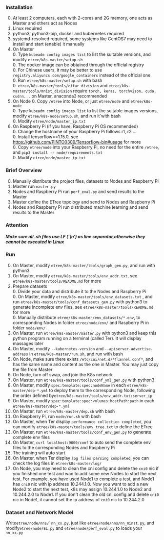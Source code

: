 ### Installation
0. At least 2 computers, each with 2-cores and 2G memory, one acts as Master and others act as Nodes  
0. Linux required  
0. python3, python3-pip, docker and kubernetes required     
0. systemd-resolved required, some systems like CentOS7 may need to install and start (enable) it manually  
0. On Master  
    0. Type ```kubeadm config images list```  to list the suitable versions, and modify ```etree/k8s-master/setup.sh```  
    0. The docker image can be obtained through the official registry  
    0. For Chinese users, it may be better to use ```registry.aliyuncs.com/google_containers``` 
    instead of the official one  
    0. Run ```etree/k8s-master/setup.sh``` with bash  
    0. ```etree/k8s-master/tools/cifar_division``` and ```etree/k8s-master/tools/mnist_division``` 
    require ```torch, keras, torchvison, cuda, cudnn...``` on Master, anaconda3 recommended  
0. On Node
    0. Copy ```/etree``` into Node, or just ```etree/node``` and ```etree/k8s-node```  
    0. Type ```kubeadm config images list```  to list the suitable images versions,
    modify ```etree/k8s-node/setup.sh```, and run it`with bash  
    0. Modify ```etree/node/master_ip.txt```  
0. On Raspberry Pi (if you have, Raspberry Pi OS recommended)  
    0. Change the hostname of your Raspberry Pi follows r1, r2 ...  
    0. Install tensorflow==1.15.0, see https://github.com/PINTO0309/Tensorflow-bin#usage for more  
    0. Copy ```etree/node``` into your Raspberry Pi, no need for the entire ```/etree```,
    and ```pip3 install -r node/requirements.txt```  
    0. Modify ```etree/node/master_ip.txt```  
### Brief Overview
0. Manually distribute the project files, datasets to Nodes and Raspberry Pi  
0. Master run ```master.py```  
0. Nodes and Raspberry Pi run ```perf_eval.py``` and send results to the Master  
0. Master define the ETree topology and send to Nodes and Raspberry Pi  
0. Nodes and Raspberry Pi run distributed machine learning and send results to the Master  
### Attention
##### Make sure all .sh files use LF ('\n') as line separator,otherwise they cannot be executed in Linux
### Run
0. On Master, modify ```etree/k8s-master/tools/graph_gen.py```, and run with python3  
0. On Master, modify ```etree/k8s-master/tools/env_addr.txt```, see
```etree/k8s-master/tools/README.md``` for more  
0. Prepare datasets  
    0. Divide your data and distribute it to the Nodes and Raspberry Pi  
    0. On Master, modify ```etree/k8s-master/tools/env_datasets.txt``` ,
    and run ```etree/k8s-master/tools/conf_datasets_gen.py``` with python3
    to generate incomplete env files, see ```etree/k8s-master/tools/README.md``` for more  
    0. Manually distribute ```etree/k8s-master/env_datasets/*.env```, to corresponding
    Nodes in folder ```etree/node/env/``` and Raspberry Pi in folder ```node/env/```
0. On Master, run ```etree/k8s-master/master.py``` with python3 and keep
this python program running on a terminal (called Ter). It will display massages later  
0. On Master, modify ```--kubernetes-version``` and ```--apiserver-advertise-address```
in ```etree/k8s-master/run.sh```, and run with bash  
0. On Node, make sure there exists ```/etc/cni/net.d/*flannel.conf*```,
and has the same name and content as the one in Master.
You may just copy the file from Master  
0. On Node, turn off swap, and join the K8s network  
0. On Master, run ```etree/k8s-master/tools/conf_yml_gen.py``` with python3  
0. On Master, modify ```spec:template:spec:nodeName``` in each ```etree/k8s-master/dep-*.yml```
to deploy them to the corresponding Node,
following the order defined by```etree/k8s-master/tools/env_addr.txt:server_ip```  
0. On Master, modify ```spec:template:spec:volumes:hostPath:path```
in each ```etree/k8s-master/dep-*.yml```  
0. On Master, run ```etree/k8s-master/dep.sh``` with bash  
0. On Raspberry Pi, run ```node/run.sh``` with bash  
0. On Master, when Ter display ```performance collection completed```,
you can modify ```etree/k8s-master/tools/env_tree.txt``` to define the ETree  
0. On Master, run ```etree/k8s-master/tools/conf_env_gen.py``` to generate complete env files  
0. On Master, ```curl localhost:9000/conf``` to auto send the complete env files
to the corresponding Nodes and Raspberry Pi  
0. The training will auto start  
0. On Master, when Ter display ```log files parsing completed```, you can check the log files in ```etree/k8s-master/log/```  
0. On Node, you may need to clean the cni config and delete the ```cni0``` nic if you finished one test and wan to add some new Nodes to start the next test.
For example, you have used Node1 to complete a test, and Node1 has ```cni0``` nic with ip address 10.244.1.0.
Now you want to add a new Node2 to start the next test, k8s may assign 10.244.1.0 to Node2 and 10.244.2.0 to Node1.
If you don't clean the old cni config and delete ```cni0``` nic in Node1, it cannot set the ip address of ```cni0``` nic to 10.244.2.0  
### Dataset and Network Model
Write```etree/node/nns/`nn_xx.py```, just like ```etree/node/nns/nn_minst.py```, and modify```etree/node/EL.py``` and ```etree/node/perf_eval.py``` to loads your ```nn_xx.py```  
